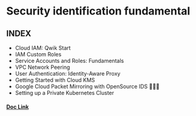 # Security identification fundamental 

## INDEX

- Cloud IAM: Qwik Start
- IAM Custom Roles
- Service Accounts and Roles: Fundamentals
- VPC Network Peering
- User Authentication: Identity-Aware Proxy
- Getting Started with Cloud KMS
- Google Cloud Packet Mirroring with OpenSource IDS 🏋🏽‍♂️
- Setting up a Private Kubernetes Cluster

#### [Doc Link](#)
